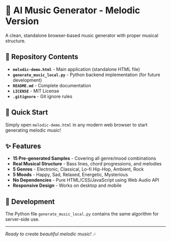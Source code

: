 # 🎵 AI Music Generator - Melodic Version

A clean, standalone browser-based music generator with proper musical structure.

## 📁 Repository Contents

- **`melodic-demo.html`** - Main application (standalone HTML file)
- **`generate_music_local.py`** - Python backend implementation (for future development)
- **`README.md`** - Complete documentation
- **`LICENSE`** - MIT License
- **`.gitignore`** - Git ignore rules

## 🚀 Quick Start

Simply open `melodic-demo.html` in any modern web browser to start generating melodic music!

## ✨ Features

- **15 Pre-generated Samples** - Covering all genre/mood combinations
- **Real Musical Structure** - Bass lines, chord progressions, and melodies
- **5 Genres** - Electronic, Classical, Lo-fi Hip-Hop, Ambient, Rock
- **5 Moods** - Happy, Sad, Relaxed, Energetic, Mysterious
- **No Dependencies** - Pure HTML/CSS/JavaScript using Web Audio API
- **Responsive Design** - Works on desktop and mobile

## 🔧 Development

The Python file `generate_music_local.py` contains the same algorithm for server-side use.

---

*Ready to create beautiful melodic music! 🎶*
